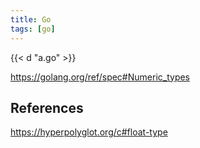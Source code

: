 ```yaml
---
title: Go
tags: [go]
---
```


{{< d "a.go" >}}

<https://golang.org/ref/spec#Numeric_types>

## References

<https://hyperpolyglot.org/c#float-type>
